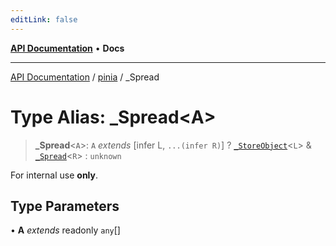 ```yaml
---
editLink: false
---
```


[**API Documentation**](../../index.md) • **Docs**

***

[API Documentation](../../index.md) / [pinia](../index.md) / \_Spread

# Type Alias: \_Spread\<A\>

> **\_Spread**\<`A`\>: `A` *extends* [infer L, `...(infer R)`] ? [`_StoreObject`](StoreObject.md)\<`L`\> & [`_Spread`](Spread.md)\<`R`\> : `unknown`

For internal use **only**.

## Type Parameters

• **A** *extends* readonly `any`[]
